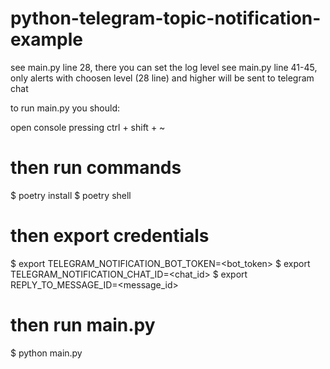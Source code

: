 # python-telegram-topic-notification-example

see main.py line 28, there you can set the log level
see main.py line 41-45, only alerts with choosen level (28 line) and higher will be sent to telegram chat

to run main.py you should:

open console pressing ctrl + shift + ~ 

# then run commands
$ poetry install
$ poetry shell 

# then export credentials
$ export TELEGRAM_NOTIFICATION_BOT_TOKEN=<bot_token>
$ export TELEGRAM_NOTIFICATION_CHAT_ID=<chat_id>
$ export REPLY_TO_MESSAGE_ID=<message_id>


# then run main.py
$ python main.py